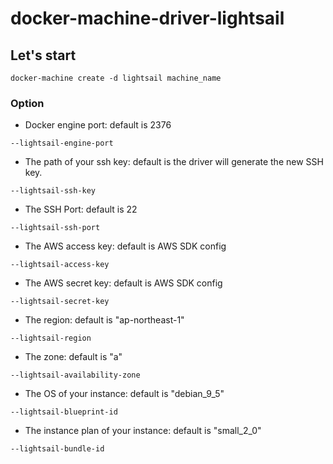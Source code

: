 # docker-machine-driver-lightsail
## Let's start
```
docker-machine create -d lightsail machine_name
```
### Option
- Docker engine port: default is 2376
```
--lightsail-engine-port
```
- The path of your ssh key: default is the driver will generate the new SSH key.
```
--lightsail-ssh-key
```
- The SSH Port: default is 22
```
--lightsail-ssh-port
```
- The AWS access key: default is AWS SDK config
```
--lightsail-access-key
```
- The AWS secret key: default is AWS SDK config
```
--lightsail-secret-key
```
- The region: default is "ap-northeast-1"
```
--lightsail-region
```
- The zone: default is "a"
```
--lightsail-availability-zone
```
- The OS of your instance: default is "debian_9_5"
```
--lightsail-blueprint-id
```
- The instance plan of your instance: default is "small_2_0"
```
--lightsail-bundle-id
```